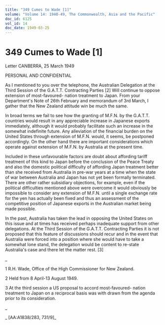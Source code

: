 ```yaml
---
title: "349 Cumes to Wade [1]"
volume: "Volume 14: 1948-49, The Commonwealth, Asia and the Pacific"
doc_id: 6125
vol_id: 14
doc_date: 1949-03-25
---
```


# 349 Cumes to Wade [1]

Letter CANBERRA, 25 March 1949

PERSONAL AND CONFIDENTIAL

As I mentioned to you over the telephone, the Australian Delegation at the Third Session of the G.A.T.T. Contracting Parties [2] Will continue to oppose extension of most-favoured- nation treatment to Japan. From your Department's Note of 26th February and memorandum of 3rd March, I gather that the New Zealand attitude win be much the same.

In broad terms we fail to see how the granting of M.F.N. by the G.A.T.T. countries would result in any appreciable increase in Japanese exports immediately, although it would probably facilitate such an increase in the somewhat indefinite future. Any alleviation of the financial burden on the United States through extension of M.F.N. would, it seems, be postponed accordingly. On the other hand there are important considerations which operate against extension of M.F.N. by Australia at the present time.

Included in these unfavourable factors are doubt about affording tariff treatment of this kind to Japan before the conclusion of the Peace Treaty and also the domestic political difficulty of affording Japan treatment better than she received from Australia in pre-war years at a time when the state of war between Australia and Japan has not yet been formally terminated. There are other rather subsidiary objections, for example, even if the political difficulties mentioned above were overcome it would obviously be impossible to consider any extension of M.F.N. until a single exchange rate for the yen has actually been fixed and thus an assessment of the competitive position of Japanese exports in the Australian market being made possible.

In the past, Australia has taken the lead in opposing the United States on this issue and at times has received perhaps inadequate support from other delegations. At the Third Session of the G.A.T.T. Contracting Parties it is not proposed that this feature of discussions should recur and in the event that Australia were forced into a position where she would have to take a somewhat lone stand, the delegation would be content to re-state Australia's case and there let the matter rest. [3]

_

1 R.H. Wade, Office of the High Commissioner for New Zealand.

2 Held from 8 April-13 August 1949.

3 At the third session a US proposal to accord most-favoured- nation treatment to Japan on a reciprocal basis was with drawn from the agenda prior to its consideration.

_

_ [AA:A1838/283, 731/9]_
